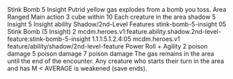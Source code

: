 <ability>
  <name>Stink Bomb</name>
  <cost>5 Insight</cost>
  <flavor>Putrid yellow gas explodes from a bomb you toss.</flavor>
  <keywords>
    <keyword>Area</keyword>
    <keyword>Ranged</keyword>
  </keywords>
  <type>Main action</type>
  <distance>3 cube within 10</distance>
  <target>Each creature in the area</target>
  <metadata>
    <class>shadow</class>
    <cost>5 Insight</cost>
    <cost_amount>5</cost_amount>
    <cost_resource>Insight</cost_resource>
    <feature_type>ability</feature_type>
    <file_dpath>Shadow/2nd-Level Features</file_dpath>
    <item_id>stink-bomb-5-insight</item_id>
    <item_index>05</item_index>
    <item_name>Stink Bomb (5 Insight)</item_name>
    <level>2</level>
    <scc>mcdm.heroes.v1:feature.ability.shadow.2nd-level-feature:stink-bomb-5-insight</scc>
    <scdc>1.1.1:5.1.2.4:05</scdc>
    <source>mcdm.heroes.v1</source>
    <type>feature/ability/shadow/2nd-level-feature</type>
  </metadata>
  <effects>
    <effect type="roll">
      <roll>Power Roll + Agility</roll>
      <t1>2 poison damage</t1>
      <t2>5 poison damage</t2>
      <t3>7 poison damage</t3>
    </effect>
    <effect type="mundane">The gas remains in the area until the end of the encounter. Any creature who starts their turn in the area and has M &lt; AVERAGE is weakened (save ends).</effect>
  </effects>
</ability>

